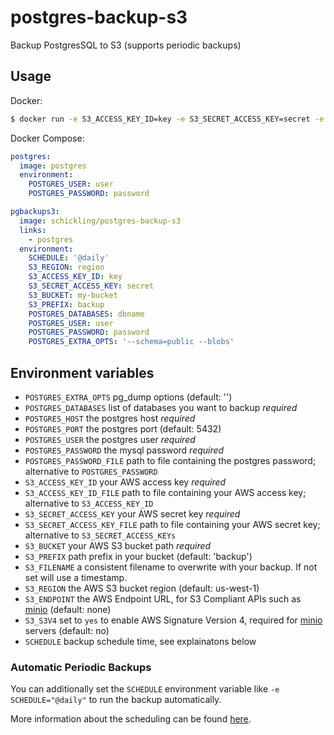 # postgres-backup-s3

Backup PostgresSQL to S3 (supports periodic backups)

## Usage

Docker:
```sh
$ docker run -e S3_ACCESS_KEY_ID=key -e S3_SECRET_ACCESS_KEY=secret -e S3_BUCKET=my-bucket -e S3_PREFIX=backup -e POSTGRES_DATABASE=dbname -e POSTGRES_USER=user -e POSTGRES_PASSWORD=password -e POSTGRES_HOST=localhost schickling/postgres-backup-s3
```

Docker Compose:
```yaml
postgres:
  image: postgres
  environment:
    POSTGRES_USER: user
    POSTGRES_PASSWORD: password

pgbackups3:
  image: schickling/postgres-backup-s3
  links:
    - postgres
  environment:
    SCHEDULE: '@daily'
    S3_REGION: region
    S3_ACCESS_KEY_ID: key
    S3_SECRET_ACCESS_KEY: secret
    S3_BUCKET: my-bucket
    S3_PREFIX: backup
    POSTGRES_DATABASES: dbname
    POSTGRES_USER: user
    POSTGRES_PASSWORD: password
    POSTGRES_EXTRA_OPTS: '--schema=public --blobs'
```
## Environment variables

- `POSTGRES_EXTRA_OPTS` pg_dump options (default: '')
- `POSTGRES_DATABASES` list of databases you want to backup *required*
- `POSTGRES_HOST` the postgres host *required*
- `POSTGRES_PORT` the postgres port (default: 5432)
- `POSTGRES_USER` the postgres user *required*
- `POSTGRES_PASSWORD` the mysql password *required*
- `POSTGRES_PASSWORD_FILE` path to file containing the postgres password; alternative to `POSTGRES_PASSWORD`
- `S3_ACCESS_KEY_ID` your AWS access key *required*
- `S3_ACCESS_KEY_ID_FILE` path to file containing your AWS access key; alternative to `S3_ACCESS_KEY_ID`
- `S3_SECRET_ACCESS_KEY` your AWS secret key *required*
- `S3_SECRET_ACCESS_KEY_FILE` path to file containing  your AWS secret key; alternative to `S3_SECRET_ACCESS_KEYs`
- `S3_BUCKET` your AWS S3 bucket path *required*
- `S3_PREFIX` path prefix in your bucket (default: 'backup')
- `S3_FILENAME` a consistent filename to overwrite with your backup.  If not set will use a timestamp.
- `S3_REGION` the AWS S3 bucket region (default: us-west-1)
- `S3_ENDPOINT` the AWS Endpoint URL, for S3 Compliant APIs such as [minio](https://minio.io) (default: none)
- `S3_S3V4` set to `yes` to enable AWS Signature Version 4, required for [minio](https://minio.io) servers (default: no)
- `SCHEDULE` backup schedule time, see explainatons below

### Automatic Periodic Backups

You can additionally set the `SCHEDULE` environment variable like `-e SCHEDULE="@daily"` to run the backup automatically.

More information about the scheduling can be found [here](http://godoc.org/github.com/robfig/cron#hdr-Predefined_schedules).

